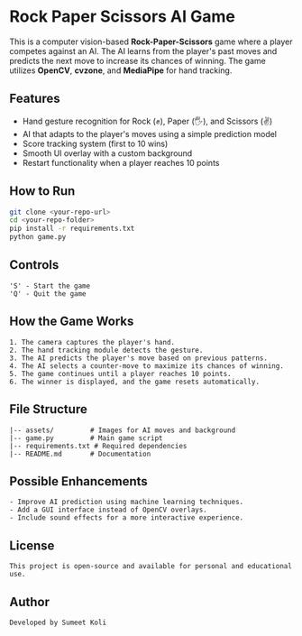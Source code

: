 # Rock Paper Scissors AI Game

This is a computer vision-based **Rock-Paper-Scissors** game where a player competes against an AI. The AI learns from the player's past moves and predicts the next move to increase its chances of winning. The game utilizes **OpenCV**, **cvzone**, and **MediaPipe** for hand tracking.

## Features
- Hand gesture recognition for Rock (✊), Paper (🖐), and Scissors (✌)
- AI that adapts to the player's moves using a simple prediction model
- Score tracking system (first to 10 wins)
- Smooth UI overlay with a custom background
- Restart functionality when a player reaches 10 points


## How to Run
```bash
git clone <your-repo-url>
cd <your-repo-folder>
pip install -r requirements.txt
python game.py
```

## Controls
```plaintext
'S' - Start the game
'Q' - Quit the game
```

## How the Game Works
```plaintext
1. The camera captures the player's hand.
2. The hand tracking module detects the gesture.
3. The AI predicts the player's move based on previous patterns.
4. The AI selects a counter-move to maximize its chances of winning.
5. The game continues until a player reaches 10 points.
6. The winner is displayed, and the game resets automatically.
```

## File Structure
```plaintext
|-- assets/         # Images for AI moves and background
|-- game.py         # Main game script
|-- requirements.txt # Required dependencies
|-- README.md       # Documentation
```

## Possible Enhancements
```plaintext
- Improve AI prediction using machine learning techniques.
- Add a GUI interface instead of OpenCV overlays.
- Include sound effects for a more interactive experience.
```

## License
```plaintext
This project is open-source and available for personal and educational use.
```

## Author
```plaintext
Developed by Sumeet Koli
```